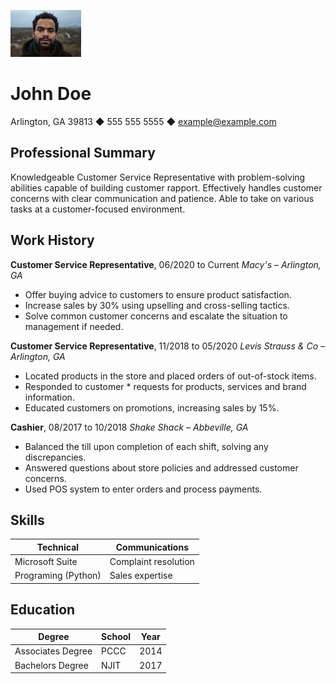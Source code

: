 ![alt text](image.png)
# John Doe

Arlington, GA 39813 ◆ 555 555 5555 ◆ example@example.com

## Professional Summary
Knowledgeable Customer Service Representative with problem-solving abilities capable of building
customer rapport. Effectively handles customer concerns with clear communication and patience. Able to
take on various tasks at a customer-focused environment.

## Work History
**Customer Service Representative**, 06/2020 to Current
*Macy's – Arlington,  GA*
*   Offer buying advice to customers to ensure product satisfaction.
*   Increase sales by 30% using upselling and cross-selling tactics.
*   Solve common customer concerns and escalate the situation to management if needed.


**Customer Service Representative**, 11/2018 to 05/2020
*Levis Strauss & Co – Arlington, GA*
*   Located products in the store and placed orders of out-of-stock items.
*   Responded to customer * requests for products, services and brand information.
*   Educated customers on promotions, increasing sales by 15%.

**Cashier**, 08/2017 to 10/2018
*Shake Shack – Abbeville, GA*
*   Balanced the till upon completion of each shift, solving any discrepancies.
*   Answered questions about store policies and addressed customer concerns.
*   Used POS system to enter orders and process payments.

## Skills

| Technical           | Communications       |
| ------------------- | -------------------- |
| Microsoft Suite     | Complaint resolution |
| Programing (Python) | Sales expertise      |

## Education

| Degree            | School | Year |
| ----------------- | ------ | ---- |
| Associates Degree | PCCC   | 2014 |
| Bachelors Degree  | NJIT   | 2017 |
